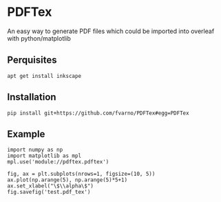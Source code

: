 # PDFTex
An easy way to generate PDF files which could be imported into overleaf with python/matplotlib

## Perquisites
``apt get install inkscape``

## Installation
``pip install git+https://github.com/fvarno/PDFTex#egg=PDFTex``

## Example

```from matplotlib import pyplot as plt
import numpy as np
import matplotlib as mpl
mpl.use('module://pdftex.pdftex')

fig, ax = plt.subplots(nrows=1, figsize=(10, 5))
ax.plot(np.arange(5), np.arange(5)*5+1)
ax.set_xlabel("\$\\alpha\$")
fig.savefig('test.pdf_tex')
```
